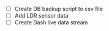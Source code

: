 - [ ] Create DB backup script to csv file
- [ ] Add LDR sensor data
- [ ] Create Dash live data stream
